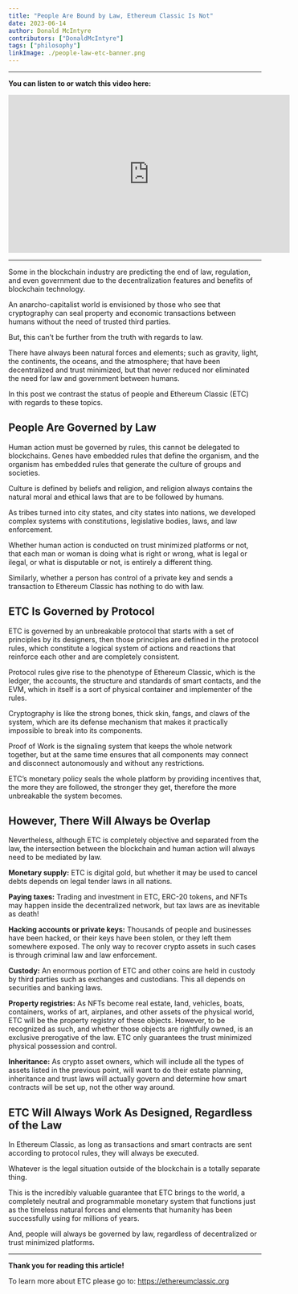 ```yaml
---
title: "People Are Bound by Law, Ethereum Classic Is Not"
date: 2023-06-14
author: Donald McIntyre
contributors: ["DonaldMcIntyre"]
tags: ["philosophy"]
linkImage: ./people-law-etc-banner.png
---
```


---
**You can listen to or watch this video here:**

<iframe width="560" height="315" src="https://www.youtube.com/embed/BkPt6lzKAVU" title="YouTube video player" frameborder="0" allow="accelerometer; autoplay; clipboard-write; encrypted-media; gyroscope; picture-in-picture; web-share" allowfullscreen></iframe>

---

Some in the blockchain industry are predicting the end of law, regulation, and even government due to the decentralization features and benefits of blockchain technology.

An anarcho-capitalist world is envisioned by those who see that cryptography can seal property and economic transactions between humans without the need of trusted third parties.

But, this can’t be further from the truth with regards to law.

There have always been natural forces and elements; such as gravity, light, the continents, the oceans, and the atmosphere; that have been decentralized and trust minimized, but that never reduced nor eliminated the need for law and government between humans.

In this post we contrast the status of people and Ethereum Classic (ETC) with regards to these topics.

## People Are Governed by Law

Human action must be governed by rules, this cannot be delegated to blockchains. Genes have embedded rules that define the organism, and the organism has embedded rules that generate the culture of groups and societies.

Culture is defined by beliefs and religion, and religion always contains the natural moral and ethical laws that are to be followed by humans.
 
As tribes turned into city states, and city states into nations, we developed complex systems with constitutions, legislative bodies, laws, and law enforcement.

Whether human action is conducted on trust minimized platforms or not, that each man or woman is doing what is right or wrong, what is legal or ilegal, or what is disputable or not, is entirely a different thing.

Similarly, whether a person has control of a private key and sends a transaction to Ethereum Classic has nothing to do with law.

## ETC Is Governed by Protocol

ETC is governed by an unbreakable protocol that starts with a set of principles by its designers, then those principles are defined in the protocol rules, which constitute a logical system of actions and reactions that reinforce each other and are completely consistent.

Protocol rules give rise to the phenotype of Ethereum Classic, which is the ledger, the accounts, the structure and standards of smart contacts, and the EVM, which in itself is a sort of physical container and implementer of the rules.

Cryptography is like the strong bones, thick skin, fangs, and claws of the system, which are its defense mechanism that makes it practically impossible to break into its components.
 
Proof of Work is the signaling system that keeps the whole network together, but at the same time ensures that all components may connect and disconnect autonomously and without any restrictions.

ETC’s monetary policy seals the whole platform by providing incentives that, the more they are followed, the stronger they get, therefore the more unbreakable the system becomes.

## However, There Will Always be Overlap

Nevertheless, although ETC is completely objective and separated from the law, the intersection between the blockchain and human action will always need to be mediated by law.

**Monetary supply:** ETC is digital gold, but whether it may be used to cancel debts depends on legal tender laws in all nations.

**Paying taxes:** Trading and investment in ETC, ERC-20 tokens, and NFTs may happen inside the decentralized network, but tax laws are as inevitable as death!

**Hacking accounts or private keys:** Thousands of people and businesses have been hacked, or their keys have been stolen, or they left them somewhere exposed. The only way to recover crypto assets in such cases is through criminal law and law enforcement.

**Custody:** An enormous portion of ETC and other coins are held in custody by third parties such as exchanges and custodians. This all depends on securities and banking laws.

**Property registries:** As NFTs become real estate, land, vehicles, boats, containers, works of art, airplanes, and other assets of the physical world, ETC will be the property registry of these objects. However, to be recognized as such, and whether those objects are rightfully owned, is an exclusive prerogative of the law. ETC only guarantees the trust minimized physical possession and control.

**Inheritance:** As crypto asset owners, which will include all the types of assets listed in the previous point, will want to do their estate planning, inheritance and trust laws will actually govern and determine how smart contracts will be set up, not the other way around.

## ETC Will Always Work As Designed, Regardless of the Law

In Ethereum Classic, as long as transactions and smart contracts are sent according to protocol rules, they will always be executed. 

Whatever is the legal situation outside of the blockchain is a totally separate thing.

This is the incredibly valuable guarantee that ETC brings to the world, a completely neutral and programmable monetary system that functions just as the timeless natural forces and elements that humanity has been successfully using for millions of years.

And, people will always be governed by law, regardless of decentralized or trust minimized platforms.

---

**Thank you for reading this article!**

To learn more about ETC please go to: https://ethereumclassic.org

